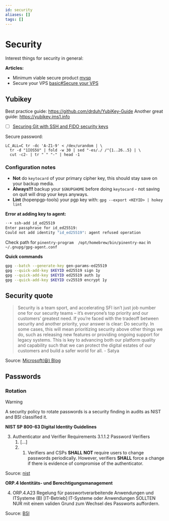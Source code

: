 ```yaml
---
id: security
aliases: []
tags: []
---
```

# Security

Interest things for security in general:

**Articles:**
 - Minimum viable secure product [mvsp](https://mvsp.dev/)
 - Secure your VPS [basic#Secure your VPS](linux/basic.md#secure-your-vps)

## Yubikey

Best practice guide: https://github.com/drduh/YubiKey-Guide
Another great guide: https://yubikey.jms1.info

- [ ] [Securing Git with SSH and FIDO security keys](https://developers.yubico.com/SSH/Securing_git_with_SSH_and_FIDO2.html)

Secure password:
```
LC_ALL=C tr -dc 'A-Z1-9' < /dev/urandom | \
  tr -d "1IOS5U" | fold -w 30 | sed "-es/./ /"{1..26..5} | \
  cut -c2- | tr " " "-" | head -1
```

### Configuration notes

- **Not** do `keytocard` of your primary cipher key, this should stay save on your backup media.
 - **Always!!!** backup your `$GNUPGHOME` before doing `keytocard` - not saving on quit will drop your keys anyways.
 - **Lint** (hopenpgp-tools) your pgp key with: `gpg --export <KEYID> | hokey lint`

**Error at adding key to agent:**
```bash
⋅⋅➤ ssh-add id_ed25519
Enter passphrase for id_ed25519:
Could not add identity "id_ed25519": agent refused operation
```
Check path for `pinentry-program  /opt/homebrew/bin/pinentry-mac` in `~/.gnupg/gpg-agent.conf`

**Quick commands**
```bash
gpg --batch --generate-key gen-params-ed25519
gpg --quick-add-key $KEYID ed25519 sign 1y
gpg --quick-add-key $KEYID ed25519 auth 1y
gpg --quick-add-key $KEYID cv25519 encrypt 1y
```

## Security quote

> Security is a team sport, and accelerating SFI isn’t just job number one for our security teams – it’s everyone’s top priority and our customers’ greatest need.
> If you’re faced with the tradeoff between security and another priority, your answer is clear: Do security. In some cases, this will mean prioritizing security above other things we do, such as releasing new features or providing ongoing support for legacy systems. This is key to advancing both our platform quality and capability such that we can protect the digital estates of our customers and build a safer world for all. - Satya

Source: [Microsoft(😆) Blog](https://blogs.microsoft.com/blog/2024/05/03/prioritizing-security-above-all-else/)
## Passwords

### Rotation

> [!WARNING]
> A security policy to rotate passwords is a security finding in audits as NIST and BSI classified it.

**NIST SP 800-63 Digital Identity Guidelines**

3. Authenticator and Verifier Requirements
	3.1.1.2 Password Verifiers
	1. [...]
	6. 1. Verifiers and CSPs **SHALL NOT** require users to change passwords periodically. However, verifiers **SHALL** force a change if there is evidence of compromise of the authenticator.
	
Source: [nist](https://pages.nist.gov/800-63-4/sp800-63b/authenticators/#password)

**ORP.4 Identitäts- und Berechtigungsmanagement**

4. ORP.4.A23 Regelung für passwortverarbeitende Anwendungen und ITSysteme (B) [IT-Betrieb] 
	IT-Systeme oder Anwendungen SOLLTEN NUR mit einem validen Grund zum Wechsel des Passworts auffordern.
	
Source: [BSI](https://www.bsi.bund.de/SharedDocs/Downloads/DE/BSI/Grundschutz/IT-GS-Kompendium_Einzel_PDFs_2023/02_ORP_Organisation_und_Personal/ORP_4_Identitaets_und_Berechtigungsmanagement_Editon_2023.pdf?__blob=publicationFile&v=3)
